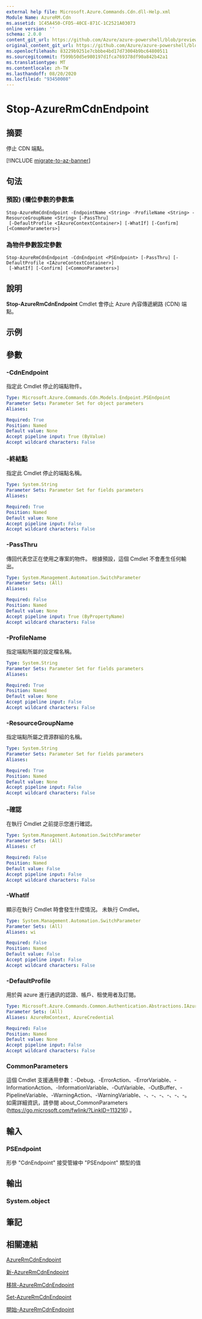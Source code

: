 ```yaml
---
external help file: Microsoft.Azure.Commands.Cdn.dll-Help.xml
Module Name: AzureRM.Cdn
ms.assetid: 1C45A450-CFD5-40CE-871C-1C2521A03073
online version: ''
schema: 2.0.0
content_git_url: https://github.com/Azure/azure-powershell/blob/preview/src/ResourceManager/Cdn/Commands.Cdn/help/Stop-AzureRmCdnEndpoint.md
original_content_git_url: https://github.com/Azure/azure-powershell/blob/preview/src/ResourceManager/Cdn/Commands.Cdn/help/Stop-AzureRmCdnEndpoint.md
ms.openlocfilehash: 83229b9251e7cbbbe4bd17d73004b9bc64800511
ms.sourcegitcommit: f599b50d5e980197d1fca769378df90a842b42a1
ms.translationtype: MT
ms.contentlocale: zh-TW
ms.lasthandoff: 08/20/2020
ms.locfileid: "93450008"
---
```

# Stop-AzureRmCdnEndpoint

## 摘要
停止 CDN 端點。

[!INCLUDE [migrate-to-az-banner](../../includes/migrate-to-az-banner.md)]

## 句法

### 預設)  (欄位參數的參數集
```
Stop-AzureRmCdnEndpoint -EndpointName <String> -ProfileName <String> -ResourceGroupName <String> [-PassThru]
 [-DefaultProfile <IAzureContextContainer>] [-WhatIf] [-Confirm] [<CommonParameters>]
```

### 為物件參數設定參數
```
Stop-AzureRmCdnEndpoint -CdnEndpoint <PSEndpoint> [-PassThru] [-DefaultProfile <IAzureContextContainer>]
 [-WhatIf] [-Confirm] [<CommonParameters>]
```

## 說明
**Stop-AzureRmCdnEndpoint** Cmdlet 會停止 Azure 內容傳遞網路 (CDN) 端點。

## 示例

## 參數

### -CdnEndpoint
指定此 Cmdlet 停止的端點物件。

```yaml
Type: Microsoft.Azure.Commands.Cdn.Models.Endpoint.PSEndpoint
Parameter Sets: Parameter Set for object parameters
Aliases: 

Required: True
Position: Named
Default value: None
Accept pipeline input: True (ByValue)
Accept wildcard characters: False
```

### -終結點
指定此 Cmdlet 停止的端點名稱。

```yaml
Type: System.String
Parameter Sets: Parameter Set for fields parameters
Aliases: 

Required: True
Position: Named
Default value: None
Accept pipeline input: False
Accept wildcard characters: False
```

### -PassThru
傳回代表您正在使用之專案的物件。
根據預設，這個 Cmdlet 不會產生任何輸出。

```yaml
Type: System.Management.Automation.SwitchParameter
Parameter Sets: (All)
Aliases: 

Required: False
Position: Named
Default value: None
Accept pipeline input: True (ByPropertyName)
Accept wildcard characters: False
```

### -ProfileName
指定端點所屬的設定檔名稱。

```yaml
Type: System.String
Parameter Sets: Parameter Set for fields parameters
Aliases: 

Required: True
Position: Named
Default value: None
Accept pipeline input: False
Accept wildcard characters: False
```

### -ResourceGroupName
指定端點所屬之資源群組的名稱。

```yaml
Type: System.String
Parameter Sets: Parameter Set for fields parameters
Aliases: 

Required: True
Position: Named
Default value: None
Accept pipeline input: False
Accept wildcard characters: False
```

### -確認
在執行 Cmdlet 之前提示您進行確認。

```yaml
Type: System.Management.Automation.SwitchParameter
Parameter Sets: (All)
Aliases: cf

Required: False
Position: Named
Default value: False
Accept pipeline input: False
Accept wildcard characters: False
```

### -WhatIf
顯示在執行 Cmdlet 時會發生什麼情況。
未執行 Cmdlet。

```yaml
Type: System.Management.Automation.SwitchParameter
Parameter Sets: (All)
Aliases: wi

Required: False
Position: Named
Default value: False
Accept pipeline input: False
Accept wildcard characters: False
```

### -DefaultProfile
用於與 azure 進行通訊的認證、帳戶、租使用者及訂閱。

```yaml
Type: Microsoft.Azure.Commands.Common.Authentication.Abstractions.IAzureContextContainer
Parameter Sets: (All)
Aliases: AzureRmContext, AzureCredential

Required: False
Position: Named
Default value: None
Accept pipeline input: False
Accept wildcard characters: False
```

### CommonParameters
這個 Cmdlet 支援通用參數：-Debug、-ErrorAction、-ErrorVariable、-InformationAction、-InformationVariable、-OutVariable、-OutBuffer、-PipelineVariable、-WarningAction、-WarningVariable、-、-、-、-、-、-。 如需詳細資訊，請參閱 about_CommonParameters (https://go.microsoft.com/fwlink/?LinkID=113216) 。

## 輸入

### PSEndpoint
形參 "CdnEndpoint" 接受管線中 "PSEndpoint" 類型的值

## 輸出

### System.object

## 筆記

## 相關連結

[AzureRmCdnEndpoint](./Get-AzureRmCdnEndpoint.md)

[新-AzureRmCdnEndpoint](./New-AzureRmCdnEndpoint.md)

[移除-AzureRmCdnEndpoint](./Remove-AzureRmCdnEndpoint.md)

[Set-AzureRmCdnEndpoint](./Set-AzureRmCdnEndpoint.md)

[開始-AzureRmCdnEndpoint](./Start-AzureRmCdnEndpoint.md)


